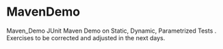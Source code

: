 # MavenDemo
Maven_Demo
JUnit Maven Demo on Static, Dynamic, Parametrized Tests . Exercises to be corrected and adjusted in the next days.
